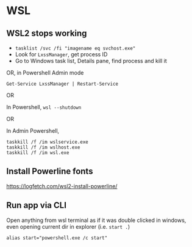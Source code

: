 
# WSL
## WSL2 stops working

* `tasklist /svc /fi "imagename eq svchost.exe"`
* Look for `LxssManager`, get process ID
* Go to Windows task list, Details pane, find process and kill it

OR, in  Powershell  Admin mode

`Get-Service LxssManager | Restart-Service`

OR

In Powershell, `wsl --shutdown`

OR

In Admin Powershell,
```
taskkill /f /im wslservice.exe
taskkill /f /im wslhost.exe
taskkill /f /im wsl.exe
```

## Install Powerline fonts
https://logfetch.com/wsl2-install-powerline/

## Run app via CLI

Open anything from wsl terminal as if it was double clicked in windows, even opening current dir in explorer (i.e. `start .`)

```
alias start="powershell.exe /c start"
```

 
